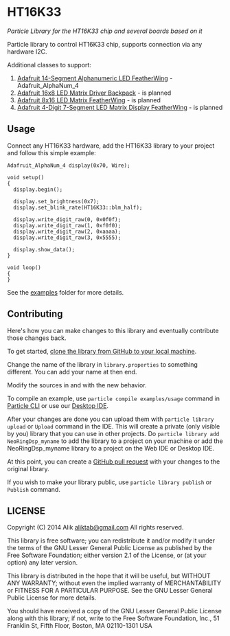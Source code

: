 # HT16K33

*Particle Library for the HT16K33 chip and several boards based on it*

Particle library to control HT16K33 chip, supports connection via any hardware I2C.

Additional classes to support:

  1. [Adafruit 14-Segment Alphanumeric LED FeatherWing](https://www.adafruit.com/products/3089) - Adafruit_AlphaNum_4
  2. [Adafruit 16x8 LED Matrix Driver Backpack](https://www.adafruit.com/products/1427) - is planned
  3. [Adafruit 8x16 LED Matrix FeatherWing](https://www.adafruit.com/products/3090) - is planned
  4. [Adafruit 4-Digit 7-Segment LED Matrix Display FeatherWing](https://www.adafruit.com/products/3088) - is planned

## Usage

Connect any HT16K33 hardware, add the HT16K33 library to your project and follow this simple example:

```
Adafruit_AlphaNum_4 display(0x70, Wire);

void setup()
{
  display.begin();

  display.set_brightness(0x7);
  display.set_blink_rate(HT16K33::blm_half);

  display.write_digit_raw(0, 0x0f0f);
  display.write_digit_raw(1, 0xf0f0);
  display.write_digit_raw(2, 0xaaaa);
  display.write_digit_raw(3, 0x5555);

  display.show_data();
}

void loop()
{
}
```

See the [examples](examples) folder for more details.

## Contributing

Here's how you can make changes to this library and eventually contribute those changes back.

To get started, [clone the library from GitHub to your local machine](https://help.github.com/articles/cloning-a-repository/).

Change the name of the library in `library.properties` to something different. You can add your name at then end.

Modify the sources in <src> and <examples> with the new behavior.

To compile an example, use `particle compile examples/usage` command in [Particle CLI](https://docs.particle.io/guide/tools-and-features/cli#update-your-device-remotely) or use our [Desktop IDE](https://docs.particle.io/guide/tools-and-features/dev/#compiling-code).

After your changes are done you can upload them with `particle library upload` or `Upload` command in the IDE. This will create a private (only visible by you) library that you can use in other projects. Do `particle library add NeoRingDsp_myname` to add the library to a project on your machine or add the NeoRingDsp_myname library to a project on the Web IDE or Desktop IDE.

At this point, you can create a [GitHub pull request](https://help.github.com/articles/about-pull-requests/) with your changes to the original library.

If you wish to make your library public, use `particle library publish` or `Publish` command.

## LICENSE
Copyright (C) 2014 Alik <aliktab@gmail.com> All rights reserved.

This library is free software; you can redistribute it and/or modify it under the terms of the GNU Lesser General Public License as published by the Free Software Foundation; either version 2.1 of the License, or (at your option) any later version.

This library is distributed in the hope that it will be useful, but WITHOUT ANY WARRANTY; without even the implied warranty of MERCHANTABILITY or FITNESS FOR A PARTICULAR PURPOSE. See the GNU Lesser General Public License for more details.

You should have received a copy of the GNU Lesser General Public License along with this library; if not, write to the Free Software Foundation, Inc., 51 Franklin St, Fifth Floor, Boston, MA 02110-1301 USA
